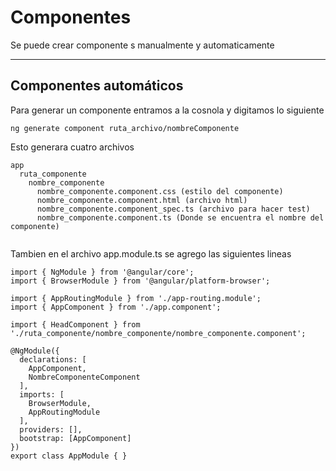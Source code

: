 # Componentes
Se puede crear componente s manualmente y automaticamente
___
## Componentes automáticos
Para generar un componente entramos a la cosnola y digitamos lo siguiente
```
ng generate component ruta_archivo/nombreComponente
```
Esto generara cuatro archivos 
```
app
  ruta_componente
    nombre_componente
      nombre_componente.component.css (estilo del componente)
      nombre_componente.component.html (archivo html)
      nombre_componente.component_spec.ts (archivo para hacer test)
      nombre_componente.component.ts (Donde se encuentra el nombre del componente)
    
```
Tambien en el archivo app.module.ts se agrego
las siguientes lineas
```
import { NgModule } from '@angular/core';
import { BrowserModule } from '@angular/platform-browser';

import { AppRoutingModule } from './app-routing.module';
import { AppComponent } from './app.component';

import { HeadComponent } from './ruta_componente/nombre_componente/nombre_componente.component';

@NgModule({
  declarations: [
    AppComponent,
    NombreComponenteComponent
  ],
  imports: [
    BrowserModule,
    AppRoutingModule
  ],
  providers: [],
  bootstrap: [AppComponent]
})
export class AppModule { }
```
